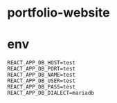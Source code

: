 # portfolio-website

# env

```
REACT_APP_DB_HOST=test
REACT_APP_DB_PORT=test
REACT_APP_DB_NAME=test
REACT_APP_DB_USER=test
REACT_APP_DB_PASS=test
REACT_APP_DB_DIALECT=mariadb
```
